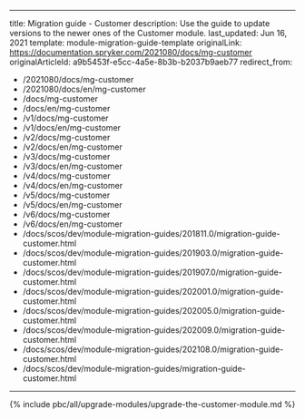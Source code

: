   
---
title: Migration guide - Customer
description: Use the guide to update versions to the newer ones of the Customer module.
last_updated: Jun 16, 2021
template: module-migration-guide-template
originalLink: https://documentation.spryker.com/2021080/docs/mg-customer
originalArticleId: a9b5453f-e5cc-4a5e-8b3b-b2037b9aeb77
redirect_from:
  - /2021080/docs/mg-customer
  - /2021080/docs/en/mg-customer
  - /docs/mg-customer
  - /docs/en/mg-customer
  - /v1/docs/mg-customer
  - /v1/docs/en/mg-customer
  - /v2/docs/mg-customer
  - /v2/docs/en/mg-customer
  - /v3/docs/mg-customer
  - /v3/docs/en/mg-customer
  - /v4/docs/mg-customer
  - /v4/docs/en/mg-customer
  - /v5/docs/mg-customer
  - /v5/docs/en/mg-customer
  - /v6/docs/mg-customer
  - /v6/docs/en/mg-customer
  - /docs/scos/dev/module-migration-guides/201811.0/migration-guide-customer.html
  - /docs/scos/dev/module-migration-guides/201903.0/migration-guide-customer.html
  - /docs/scos/dev/module-migration-guides/201907.0/migration-guide-customer.html
  - /docs/scos/dev/module-migration-guides/202001.0/migration-guide-customer.html
  - /docs/scos/dev/module-migration-guides/202005.0/migration-guide-customer.html
  - /docs/scos/dev/module-migration-guides/202009.0/migration-guide-customer.html
  - /docs/scos/dev/module-migration-guides/202108.0/migration-guide-customer.html
  - /docs/scos/dev/module-migration-guides/migration-guide-customer.html
---

{% include pbc/all/upgrade-modules/upgrade-the-customer-module.md %} <!-- To edit, see /_includes/pbc/all/upgrade-modules/upgrade-the-customer-module.md -->
